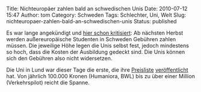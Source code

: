 Title: Nichteuropäer zahlen bald an schwedischen Unis
Date: 2010-07-12 15:47
Author: tom
Category: Schweden
Tags: Schlechter, Uni, Welt
Slug: nichteuropaer-zahlen-bald-an-schwedischen-unis
Status: published

Es war lange angekündigt und [hier schon
kritisiert](http://www.fiket.de/2009/09/11/studiengebuehren-fuer-nichteuropaeer/):
Ab nächsten Herbst werden außereuropäische Studenten in Schweden
Gebühren zahlen müssen. Die jeweilige Höhe legen die Unis selbst fest,
jedoch mindestens so hoch, dass die Kosten der Ausbildung gedeckt sind.
Die Unis können sich den Gebühren also nicht widersetzen.

Die Uni in Lund war dieser Tage die erste, die ihre
[Preisliste](http://www.dn.se/nyheter/sverige/utlandska-studenter-far-betala-dyrt-1.1130473)
[veröffentlicht](http://sverigesradio.se/cgi-bin/international/nyhetssidor/artikel.asp?nyheter=1&programid=2108&artikel=3822341)
hat. Von jährlich 100.000 Kronen (Humaniora, BWL) bis zu über einer
Million (Verkehrspilot) reicht die Spanne.

